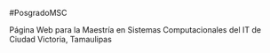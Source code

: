 #﻿PosgradoMSC

Página Web para la Maestría en Sistemas Computacionales del IT de Ciudad Victoria, Tamaulipas
